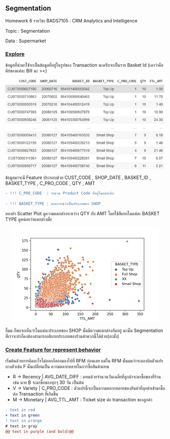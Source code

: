 ## **Segmentation**

Homework 6 รายวิชา BADS7105 : CRM Analytics and Intelligence 

Topic : Segmentation 

Data : Supermarket

### <ins>Explore</ins>

  ข้อมูลที่นำมาใช้จะเป็นข้อมูลที่อยู่ในรูปของ Transaction นะครับจะเป็นราย Basket Id (เดาว่าคือคีย์ของแต่ละ Bill นะ ><)

<p align="center">
 <img  src="./Explore_Pic_01.JPG">
</p>

ข้อมูลมาจะมี Feature ประกอบด้วย CUST_CODE , SHOP_DATE , BASKET_ID , BASKET_TYPE , C_PRO_CODE , QTY , AMT

```diff
- !!! C_PRO_CODE  : จำนวน Product Code ที่อยู่ในแต่ละบิล 

- !!! BASKET_TYPE : คาดการณ์ว่าเป็นประเภทของ SHOP 
```
ลองทำ Scatter Plot ดูความแตกต่างระหว่าง QTY กับ AMT โดยใช้สีแยกในแต่ละ BASKET TYPE ดูหน่อยว่าแตกต่างมั้ย

<p align="center">
 <img  width="460" height="300" src="./SCATTER_OVERALL.png">
</p>

อื้มม ก็พอจะเห็นว่าในแต่ละประเภทของ SHOP นั้นมีความแตกต่างกันอยู่ ฉะนั้น Segmentation ที่เราจะทำก็คงต้องสามารถอธิบายประเภทของร้านค้าพวกนี้ได้ด้วย(ละมั้ง)

<!-- ![table](./Explore_Pic_01.JPG) -->

### <ins>Create Feature for represent behavior</ins>

  เริ่มต้นด้วยการคิดอะไรไม่ออกก็ลองมองไปที่ RFM ก่อนเลย แต่ใน RFM นั้นผมว่าจะลองบิดตัวแปรบางตัวเช่น F นั้นเปลี่ยนเป็น ความหลากหลายในการซื้อสินค้าแทน
- R -> Recency | AVG_DATE_DIFF : แทนด้วยจำนวนวันเฉลี่ยที่ลูกค้าจะมาซื้อของที่ร้าน เช่น นาย B จะมาซื้อของทุกๆ 30 วัน เป็นต้น
- V -> Variety | C_PRO_CODE : ตัวแปรนี้จะเป็นความหลากหลายของสินค้าที่ลุกค้าเข้ามาซื้อต่อ Transaction ที่เกิดขึ้น
- M -> Monetary | AVG_TTL_AMT : Ticket size ต่อ transaction ของลูกค้า 
```diff
- text in red
+ text in green
! text in orange
# text in gray
@@ text in purple (and bold)@@
```
